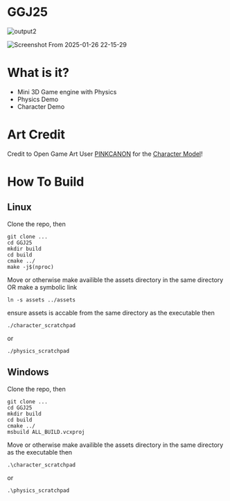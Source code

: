 # GGJ25

![output2](https://github.com/user-attachments/assets/5c4f599e-5b53-4896-879f-71cc8f686ca5)

![Screenshot From 2025-01-26 22-15-29](https://github.com/user-attachments/assets/900d10d3-c40f-4390-b4a2-c33473fafc7d)


# What is it?
 - Mini 3D Game engine with Physics
 - Physics Demo
 - Character Demo


# Art Credit

Credit to Open Game Art User [PINKCANON](https://opengameart.org/users/pinkcannon) for the [Character Model](https://opengameart.org/content/tiby-3d-rigged-model)!


# How To Build

## Linux
Clone the repo, then
```
git clone ...
cd GGJ25
mkdir build
cd build
cmake ../
make -j$(nproc)
```

Move or otherwise make availible the assets directory in the same directory OR make a symbolic link 

```
ln -s assets ../assets
```

ensure assets is accable from the same directory as the executable then

```
./character_scratchpad
```
or

```
./physics_scratchpad
```



## Windows
Clone the repo, then

```
git clone ...
cd GGJ25
mkdir build
cd build
cmake ../
msbuild ALL_BUILD.vcxproj
```

Move or otherwise make availible the assets directory in the same directory as the executable then

```
.\character_scratchpad
```
or
```
.\physics_scratchpad
```

